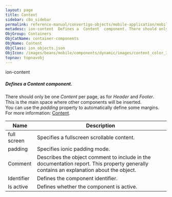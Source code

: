 ```yaml
---
layout: page
title: Content
sidebar: c8o_sidebar
permalink: reference-manual/convertigo-objects/mobile-application/mobile-components/container-components/content/
metadesc: ion-content  Defines a  Content  component. There should only be one  Content  per page, as for  Header  and  Footer . This is the main space where ot
ObjGroup: Containers
ObjCatName: container-components
ObjName: Content
ObjClass: ion_objects.json
ObjIcon: /images/beans/mobile/components/dynamic/images/content_color_32x32.png
topnav: topnavobj
---
```

ion-content<br/>

##### Defines a <i>Content</i> component.<br/>
There should only be one <i>Content</i> per page, as for <i>Header</i> and <i>Footer</i>.<br/>
This is the main space where other components will be inserted.<br/>
You can use the <i>padding</i> property to automatically define some margins.<br/>
For more information: <a href='https://ionicframework.com/docs/v3/api/components/content/Content/'>Content</a>.

Name | Description 
--- | ---
full screen | Specifies a fullscreen scrollable content.
padding | Specifies ionic padding mode.
Comment | Describes the object comment to include in the documentation report.  This property generally contains an explanation about the object. 
Identifier | Defines the component identifier.  
Is active | Defines whether the component is active. 

